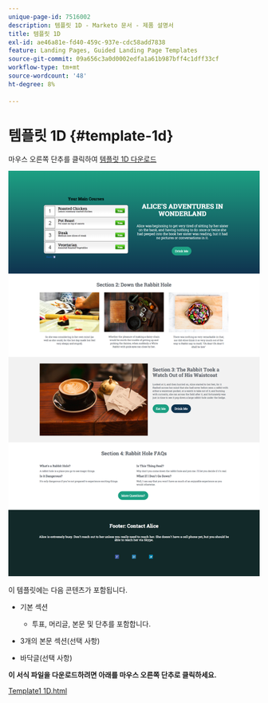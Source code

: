 ```yaml
---
unique-page-id: 7516002
description: 템플릿 1D - Marketo 문서 - 제품 설명서
title: 템플릿 1D
exl-id: ae46a81e-fd40-459c-937e-cdc58add7838
feature: Landing Pages, Guided Landing Page Templates
source-git-commit: 09a656c3a0d0002edfa1a61b987bff4c1dff33cf
workflow-type: tm+mt
source-wordcount: '48'
ht-degree: 8%

---
```


# 템플릿 1D {#template-1d}

마우스 오른쪽 단추를 클릭하여 [템플릿 1D 다운로드](https://experienceleague.adobe.com/landing/marketo/lp-templates/template-1d.html?lang=ko)

![](assets/image2015-5-28-13-3a36-3a44.png)

이 템플릿에는 다음 콘텐츠가 포함됩니다.

* 기본 섹션

   * 투표, 머리글, 본문 및 단추를 포함합니다.

* 3개의 본문 섹션(선택 사항)
* 바닥글(선택 사항)

**이 서식 파일을 다운로드하려면 아래를 마우스 오른쪽 단추로 클릭하세요.**

[Template1 1D.html](https://experienceleague.adobe.com/landing/marketo/lp-templates/template-1d.html?lang=ko)
